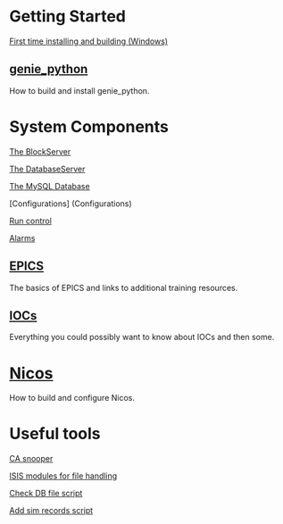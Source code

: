 # Getting Started

[First time installing and building (Windows)](First-time-installing-and-building-(Windows))

## [genie_python](Building-and-installing-genie_python)

How to build and install genie_python.

# System Components

[The BlockServer](BlockServer)

[The DatabaseServer](The-DatabaseServer)

[The MySQL Database](The-MySQL-Database)

[Configurations] (Configurations)

[Run control](Run-control)

[Alarms](Alarms)

## [EPICS](EPICS)

The basics of EPICS and links to additional training resources.

## [IOCs](IOCs)

Everything you could possibly want to know about IOCs and then some.

# [Nicos](Nicos)

How to build and configure Nicos.

# Useful tools

[CA snooper](CA-snooper)

[ISIS modules for file handling](ISIS-modules-for-file-handling)

[Check DB file script](Check-db-file)

[Add sim records script](Add-sim-records-script)